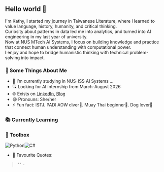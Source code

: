 <img src="  ">

## Hello world 👋
I'm Kathy, I started my journey in Taiwanese Literature, where I learned to value language, history, humanity, and critical thinking.  
Curiosity about patterns in data led me into analytics, and turned into AI engineering in my last year of university.  
Now at NUS MTech AI Systems, I focus on building knowledge and practice that connect human understanding with computational power.  
I enjoy and hope to bridge humanistic thinking with technical problem-solving into impact.


### 🧐 Some Things About Me

- 🏫 I’m currently studying in NUS-ISS AI Systems ...
- 🔍 Looking for AI internship from March-August 2026
- 🌐 Exists on [LinkedIn](https://www.linkedin.com/in/kohungchi), [Blog]()
- 😄 Pronouns: She/her
- ⚡ Fun fact:  ISTJ. PADI AOW diver🤿. Muay Thai beginner🥊. Dog lover🐶

### 📚 Currently Learning


### 🧰 Toolbox
![Python](https://img.shields.io/badge/-Python-3776AB?&style=for-the-badge&logo=python&logoColor=yellow)![C#](https://img.shields.io/badge/-C%20Sharp-white?&style=for-the-badge&logo=c%20sharp&logoColor=239120)


- 💬 Favourite Quotes: 
> "" - 
